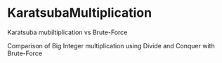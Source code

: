 # KaratsubaMultiplication
Karatsuba mubiltiplication vs Brute-Force

Comparison of Big Integer multiplication using Divide and Conquer with Brute-Force
